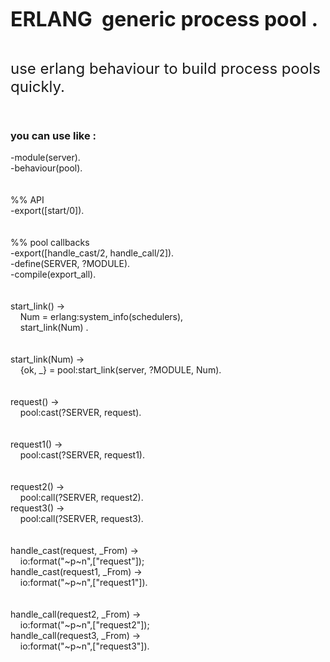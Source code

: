 <strong><span style="font-size:32px;">ERLANG &nbsp;generic process pool .</span></strong><br />

<p>
	<br />
	
</p>
<p>
	<span style="font-size:24px;">use erlang behaviour to build process pools quickly.</span>
</p>
<br />

<h3>
	you can use like :
</h3>
-module(server).<br />
-behaviour(pool).<br />
<br />
<br />
%% API<br />
-export([start/0]).<br />
<br />
<br />
%% pool callbacks<br />
-export([handle_cast/2, handle_call/2]).<br />
-define(SERVER, ?MODULE).<br />
-compile(export_all).<br />
<br />
<br />
start_link() -&gt;<br />
&nbsp; &nbsp; Num = erlang:system_info(schedulers),<br />
&nbsp; &nbsp; start_link(Num) .<br />
<br />
<br />
start_link(Num) -&gt;<br />
&nbsp; &nbsp; {ok, _} = pool:start_link(server, ?MODULE, Num).<br />
<br />
<br />
request() -&gt;<br />
&nbsp; &nbsp; pool:cast(?SERVER, request).<br />
<br />
<br />
request1() -&gt;<br />
&nbsp; &nbsp; pool:cast(?SERVER, request1).<br />
<br />
<br />
request2() -&gt;<br />
&nbsp; &nbsp; pool:call(?SERVER, request2).<br />
request3() -&gt;<br />
&nbsp; &nbsp; pool:call(?SERVER, request3).<br />
<br />
<br />
handle_cast(request, _From) -&gt;<br />
&nbsp; &nbsp; io:format(&quot;~p~n&quot;,[&quot;request&quot;]);<br />
handle_cast(request1, _From) -&gt;<br />
&nbsp; &nbsp; io:format(&quot;~p~n&quot;,[&quot;request1&quot;]).<br />
<br />
<br />
handle_call(request2, _From) -&gt;<br />
&nbsp; &nbsp; io:format(&quot;~p~n&quot;,[&quot;request2&quot;]);<br />
handle_call(request3, _From) -&gt;<br />
&nbsp; &nbsp; io:format(&quot;~p~n&quot;,[&quot;request3&quot;]).
